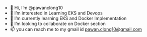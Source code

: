 - 👋 Hi, I’m @pawanclong10
- 👀 I’m interested in Learning EKS and Devops
- 🌱 I’m currently learning EKS and Docker Implementation
- 💞️ I’m looking to collaborate on Docker section
- 📫 you can reach me to my gmail id pawan.clong10@gmail.com

<!---
pawanclong10/pawanclong10 is a ✨ special ✨ repository because its `README.md` (this file) appears on your GitHub profile.
You can click the Preview link to take a look at your changes.
--->
